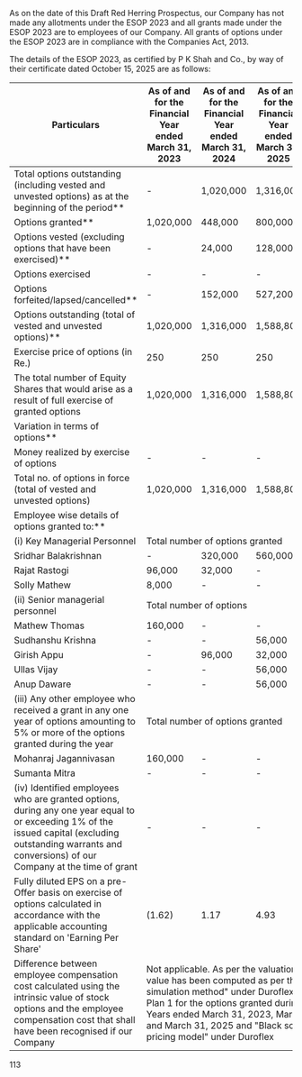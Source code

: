 As on the date of this Draft Red Herring Prospectus, our Company has not made any allotments under the ESOP 2023 and all grants made under the ESOP 2023 are to employees of our Company. All grants of options under the ESOP 2023 are in compliance with the Companies Act, 2013.

The details of the ESOP 2023, as certified by P K Shah and Co., by way of their certificate dated October 15, 2025 are as follows:

<table><thead><tr><th>Particulars</th><th>As of and for the<br>Financial Year<br>ended March 31,<br>2023</th><th>As of and for the<br>Financial Year<br>ended March 31,<br>2024</th><th>As of and for the<br>Financial Year<br>ended March 31,<br>2025</th><th>From April 1, 2025,<br>till the date of this<br>Draft Red Herring<br>Prospectus</th></tr></thead><tbody><tr><td>Total options outstanding (including vested and unvested options) as at the beginning of the period**</td><td>-</td><td>1,020,000</td><td>1,316,000</td><td>1,588,800</td></tr><tr><td>Options granted**</td><td>1,020,000</td><td>448,000</td><td>800,000</td><td>44,000</td></tr><tr><td>Options vested (excluding options that have been exercised)**</td><td>-</td><td>24,000</td><td>128,000</td><td>410,000</td></tr><tr><td>Options exercised</td><td>-</td><td>-</td><td>-</td><td>-</td></tr><tr><td>Options forfeited/lapsed/cancelled**</td><td>-</td><td>152,000</td><td>527,200</td><td>24,800</td></tr><tr><td>Options outstanding (total of vested and unvested options)**</td><td>1,020,000</td><td>1,316,000</td><td>1,588,800</td><td>1,608,000</td></tr><tr><td>Exercise price of options (in Re.)</td><td>250</td><td>250</td><td>250</td><td>250</td></tr><tr><td>The total number of Equity Shares that would arise as a result of full exercise of granted options</td><td>1,020,000</td><td>1,316,000</td><td>1,588,800</td><td>1,608,000</td></tr><tr><td>Variation in terms of options**</td><td></td><td></td><td></td><td>N.A.</td></tr><tr><td>Money realized by exercise of options</td><td>-</td><td>-</td><td>-</td><td>-</td></tr><tr><td>Total no. of options in force (total of vested and unvested options)</td><td>1,020,000</td><td>1,316,000</td><td>1,588,800</td><td>1,608,000</td></tr><tr><td>Employee wise details of options granted to:**</td><td></td><td></td><td></td><td></td></tr><tr><td>(i) Key Managerial Personnel</td><td colspan="4">Total number of options granted</td></tr><tr><td>Sridhar Balakrishnan</td><td>-</td><td>320,000</td><td>560,000</td><td>-</td></tr><tr><td>Rajat Rastogi</td><td>96,000</td><td>32,000</td><td>-</td><td>-</td></tr><tr><td>Solly Mathew</td><td>8,000</td><td>-</td><td>-</td><td>-</td></tr><tr><td>(ii) Senior managerial personnel</td><td colspan="4">Total number of options</td></tr><tr><td>Mathew Thomas</td><td>160,000</td><td>-</td><td>-</td><td>-</td></tr><tr><td>Sudhanshu Krishna</td><td>-</td><td>-</td><td>56,000</td><td>-</td></tr><tr><td>Girish Appu</td><td>-</td><td>96,000</td><td>32,000</td><td>32,000</td></tr><tr><td>Ullas Vijay</td><td>-</td><td>-</td><td>56,000</td><td>-</td></tr><tr><td>Anup Daware</td><td>-</td><td>-</td><td>56,000</td><td>-</td></tr><tr><td>(iii) Any other employee who received a grant in any one year of options amounting to 5% or more of the options granted during the year</td><td colspan="4">Total number of options granted</td></tr><tr><td>Mohanraj Jagannivasan</td><td>160,000</td><td>-</td><td>-</td><td>-</td></tr><tr><td>Sumanta Mitra</td><td>-</td><td>-</td><td>-</td><td>12,000</td></tr><tr><td>(iv) Identified employees who are granted options, during any one year equal to or exceeding 1% of the issued capital (excluding outstanding warrants and conversions) of our Company at the time of grant</td><td>-</td><td>-</td><td>-</td><td>-</td></tr><tr><td>Fully diluted EPS on a pre-Offer basis on exercise of options calculated in accordance with the applicable accounting standard on 'Earning Per Share'</td><td>(1.62)</td><td>1.17</td><td>4.93</td><td>N.A.</td></tr><tr><td>Difference between employee compensation cost calculated using the intrinsic value of stock options and the employee compensation cost that shall have been recognised if our Company</td><td colspan="4">Not applicable. As per the valuation report, the fair value has been computed as per the "Monte carlo simulation method" under Duroflex ESOP 2023 Plan 1 for the options granted during the Financial Years ended March 31, 2023, March 31, 2024 and March 31, 2025 and "Black scholes option pricing model" under Duroflex</td></tr></tbody></table>

113